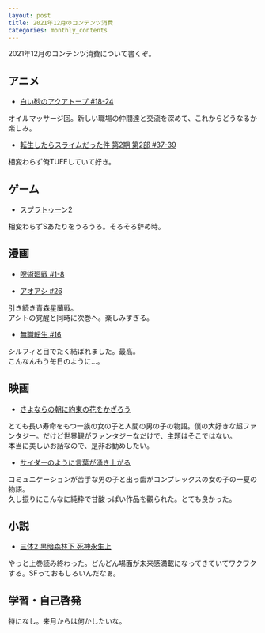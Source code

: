 ```yaml
---
layout: post
title: 2021年12月のコンテンツ消費
categories: monthly_contents
---
```


2021年12月のコンテンツ消費について書くぞ。

## アニメ
- [白い砂のアクアトープ #18-24](https://annict.com/works/7922)

オイルマッサージ回。新しい職場の仲間達と交流を深めて、これからどうなるか楽しみ。


- [転生したらスライムだった件 第2期 第2部 #37-39](https://annict.com/works/7411)

相変わらず俺TUEEしていて好き。  


## ゲーム
- [スプラトゥーン2](https://amzn.to/3febU6I)

相変わらずSあたりをうろうろ。そろそろ辞め時。


## 漫画

- [呪術廻戦 #1-8](https://amzn.to/3sHaRnm)


- [アオアシ #26](https://amzn.to/3G4anvc)

引き続き青森星蘭戦。  
アシトの覚醒と同時に次巻へ。楽しみすぎる。

- [無職転生 #16](https://amzn.to/3pteeeq)

シルフィと目でたく結ばれました。最高。  
こんなんもう毎日のように…。


## 映画
- [さよならの朝に約束の花をかざろう](https://filmarks.com/movies/75169)

とても長い寿命をもつ一族の女の子と人間の男の子の物語。僕の大好きな超ファンタジー。だけど世界観がファンタジーなだけで、主題はそこではない。  
本当に美しいお話なので、是非お勧めしたい。

- [サイダーのように言葉が湧き上がる](https://filmarks.com/movies/83003)

コミュニケーションが苦手な男の子と出っ歯がコンプレックスの女の子の一夏の物語。  
久し振りにこんなに純粋で甘酸っぱい作品を觀られた。とても良かった。


## 小説
- [三体2 黒暗森林下 死神永生上](https://amzn.to/3pASChJ)

やっと上巻読み終わった。どんどん場面が未来感満載になってきていてワクワクする。SFっておもしろいんだなぁ。


## 学習・自己啓発

特になし。来月からは何かしたいな。
